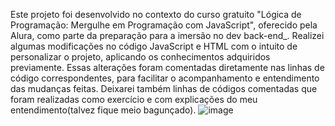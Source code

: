 Este projeto foi desenvolvido no contexto do curso gratuito "Lógica de Programação: Mergulhe em Programação com JavaScript", oferecido pela Alura, como parte da preparação para a imersão no dev back-end_. Realizei algumas modificações no código JavaScript e HTML com o intuito de personalizar o projeto, aplicando os conhecimentos adquiridos previamente. Essas alterações foram comentadas diretamente nas linhas de código correspondentes, para facilitar o acompanhamento e entendimento das mudanças feitas. Deixarei também linhas de códigos comentadas que foram realizadas como exercício e com explicações do meu entendimento(talvez fique meio bagunçado). 
![image](https://github.com/user-attachments/assets/adbc18b1-fe8b-4824-8405-d08ef07fc75f)
